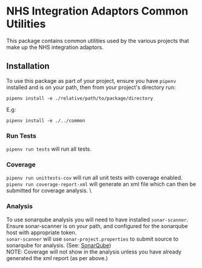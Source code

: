 # NHS Integration Adaptors Common Utilities

This package contains common utilities used by the various projects that make up the NHS integration adaptors.

## Installation
To use this package as part of your project, ensure you have `pipenv` installed and is on your path, then from your
project's directory run:
```
pipenv install -e ./relative/path/to/package/directory
```
E.g:
```
pipenv install -e ./../common
```

### Run Tests
`pipenv run tests` will run all tests.

### Coverage
`pipenv run unittests-cov` will run all unit tests with coverage enabled. \
`pipenv run coverage-report-xml` will generate an xml file which can then be submitted for coverage analysis. \

### Analysis
To use sonarqube analysis you will need to have installed `sonar-scanner`. \
Ensure sonar-scanner is on your path, and configured for the sonarqube host with appropriate token. \
`sonar-scanner` will use `sonar-project.properties` to submit source to sonarqube for analysis.
 (See: [SonarQube](https://gpitbjss.atlassian.net/wiki/x/XQFfXQ))\
NOTE: Coverage will not show in the analysis unless you have already generated the xml report (as per above.)

